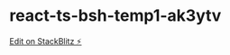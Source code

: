 # react-ts-bsh-temp1-ak3ytv

[Edit on StackBlitz ⚡️](https://stackblitz.com/edit/react-ts-bsh-temp1-ak3ytv)